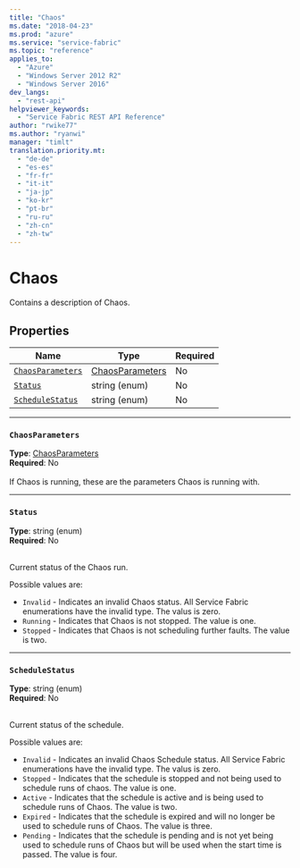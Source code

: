 ```yaml
---
title: "Chaos"
ms.date: "2018-04-23"
ms.prod: "azure"
ms.service: "service-fabric"
ms.topic: "reference"
applies_to: 
  - "Azure"
  - "Windows Server 2012 R2"
  - "Windows Server 2016"
dev_langs: 
  - "rest-api"
helpviewer_keywords: 
  - "Service Fabric REST API Reference"
author: "rwike77"
ms.author: "ryanwi"
manager: "timlt"
translation.priority.mt: 
  - "de-de"
  - "es-es"
  - "fr-fr"
  - "it-it"
  - "ja-jp"
  - "ko-kr"
  - "pt-br"
  - "ru-ru"
  - "zh-cn"
  - "zh-tw"
---
```

# Chaos

Contains a description of Chaos.


## Properties
| Name | Type | Required |
| --- | --- | --- |
| [`ChaosParameters`](#chaosparameters) | [ChaosParameters](sfclient-v62-model-chaosparameters.md) | No |
| [`Status`](#status) | string (enum) | No |
| [`ScheduleStatus`](#schedulestatus) | string (enum) | No |

____
### `ChaosParameters`
__Type__: [ChaosParameters](sfclient-v62-model-chaosparameters.md) <br/>
__Required__: No<br/>
<br/>
If Chaos is running, these are the parameters Chaos is running with.

____
### `Status`
__Type__: string (enum) <br/>
__Required__: No<br/>
<br/>


Current status of the Chaos run.


Possible values are: 

  - `Invalid` - Indicates an invalid Chaos status. All Service Fabric enumerations have the invalid type. The valus is zero.
  - `Running` - Indicates that Chaos is not stopped. The value is one.
  - `Stopped` - Indicates that Chaos is not scheduling further faults. The value is two.



____
### `ScheduleStatus`
__Type__: string (enum) <br/>
__Required__: No<br/>
<br/>


Current status of the schedule.


Possible values are: 

  - `Invalid` - Indicates an invalid Chaos Schedule status. All Service Fabric enumerations have the invalid type. The valus is zero.
  - `Stopped` - Indicates that the schedule is stopped and not being used to schedule runs of chaos. The value is one.
  - `Active` - Indicates that the schedule is active and is being used to schedule runs of Chaos. The value is two.
  - `Expired` - Indicates that the schedule is expired and will no longer be used to schedule runs of Chaos. The value is three.
  - `Pending` - Indicates that the schedule is pending and is not yet being used to schedule runs of Chaos but will be used when the start time is passed. The value is four.


